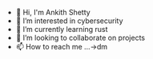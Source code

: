 - 👋 Hi, I'm Ankith Shetty
- 👀 I’m interested in cybersecurity
- 🌱 I’m currently learning rust
- 💞️ I’m looking to collaborate on projects
- 📫 How to reach me ...->dm

<!---
AnkithShetty397/AnkithShetty397 is a ✨ special ✨ repository because its `README.md` (this file) appears on your GitHub profile.
You can click the Preview link to take a look at your changes.
--->
